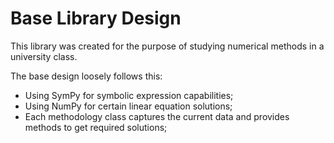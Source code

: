 # Base Library Design

This library was created for the purpose of studying numerical methods in a university class.

The base design loosely follows this:

- Using SymPy for symbolic expression capabilities;
- Using NumPy for certain linear equation solutions;
- Each methodology class captures the current data and provides methods to get required solutions;